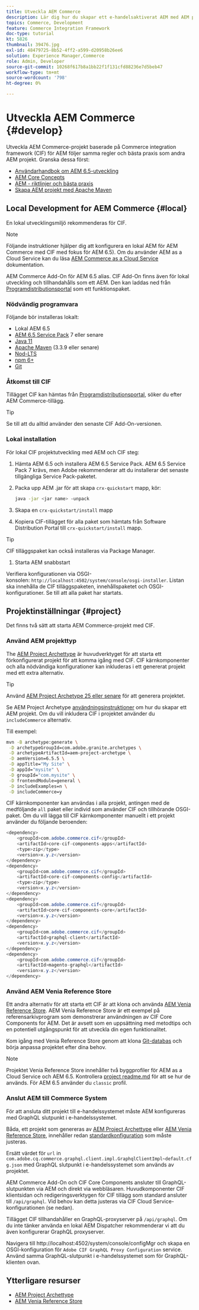 ```yaml
---
title: Utveckla AEM Commerce
description: Lär dig hur du skapar ett e-handelsaktiverat AEM med AEM projekttyp. Lär dig hur du bygger och distribuerar projektet till en lokal utvecklingsmiljö.
topics: Commerce, Development
feature: Commerce Integration Framework
doc-type: tutorial
kt: 5826
thumbnail: 39476.jpg
exl-id: 48479725-8b52-4ff2-a599-d20958b26ee6
solution: Experience Manager,Commerce
role: Admin, Developer
source-git-commit: 10268f617b8a1bb22f1f131cfd88236e7d5beb47
workflow-type: tm+mt
source-wordcount: '798'
ht-degree: 0%

---
```


# Utveckla AEM Commerce {#develop}

Utveckla AEM Commerce-projekt baserade på Commerce integration framework (CIF) för AEM följer samma regler och bästa praxis som andra AEM projekt. Granska dessa först:

- [Användarhandbok om AEM 6.5-utveckling](/help/sites-developing/getting-started.md)
- [AEM Core Concepts](/help/sites-developing/the-basics.md)
- [AEM - riktlinjer och bästa praxis](/help/sites-developing/dev-guidelines-bestpractices.md)
- [Skapa AEM projekt med Apache Maven](/help/sites-developing/ht-projects-maven.md)

## Local Development for AEM Commerce {#local}

En lokal utvecklingsmiljö rekommenderas för CIF.

>[!NOTE]
>
>Följande instruktioner hjälper dig att konfigurera en lokal AEM för AEM Commerce med CIF med fokus för AEM 6.5). Om du använder AEM as a Cloud Service kan du läsa [AEM Commerce as a Cloud Service](https://experienceleague.adobe.com/docs/experience-manager-cloud-service/content-and-commerce/home.html) dokumentation.

AEM Commerce Add-On för AEM 6.5 alias. CIF Add-On finns även för lokal utveckling och tillhandahålls som ett AEM. Den kan laddas ned från [Programdistributionsportal](https://experience.adobe.com/#/downloads/content/software-distribution/en/aem.html) som ett funktionspaket.

### Nödvändig programvara

Följande bör installeras lokalt:

- Lokal AEM 6.5
- [AEM 6.5 Service Pack](https://experience.adobe.com/#/downloads/content/software-distribution/en/aem.html) 7 eller senare
- [Java 11](https://downloads.experiencecloud.adobe.com/content/software-distribution/en/general.html)
- [Apache Maven](https://maven.apache.org/) (3.3.9 eller senare)
- [Nod-LTS](https://nodejs.org/en/)
- [npm 6+](https://www.npmjs.com/)
- [Git](https://git-scm.com/)

### Åtkomst till CIF

Tillägget CIF kan hämtas från [Programdistributionsportal](https://experience.adobe.com/#/downloads/content/software-distribution/en/aem.html), söker du efter AEM Commerce-tillägg.

>[!TIP]
>
>Se till att du alltid använder den senaste CIF Add-On-versionen.

### Lokal installation

För lokal CIF projektutveckling med AEM och CIF steg:

1. Hämta AEM 6.5 och installera AEM 6.5 Service Pack. AEM 6.5 Service Pack 7 krävs, men Adobe rekommenderar att du installerar det senaste tillgängliga Service Pack-paketet.

1. Packa upp AEM .jar för att skapa `crx-quickstart` mapp, kör:

   ```bash
   java -jar <jar name> -unpack
   ```

1. Skapa en `crx-quickstart/install` mapp

1. Kopiera CIF-tillägget för alla paket som hämtats från Software Distribution Portal till `crx-quickstart/install` mapp.

>[!TIP]
>
>CIF tilläggspaket kan också installeras via Package Manager.

1. Starta AEM snabbstart

Verifiera konfigurationen via OSGI-konsolen: `http://localhost:4502/system/console/osgi-installer`. Listan ska innehålla de CIF tilläggspaketen, innehållspaketet och OSGI-konfigurationer. Se till att alla paket har startats.

## Projektinställningar {#project}

Det finns två sätt att starta AEM Commerce-projekt med CIF.

### Använd AEM projekttyp

The [AEM Project Archettype](https://github.com/adobe/aem-project-archetype) är huvudverktyget för att starta ett förkonfigurerat projekt för att komma igång med CIF. CIF kärnkomponenter och alla nödvändiga konfigurationer kan inkluderas i ett genererat projekt med ett extra alternativ.

>[!TIP]
>
>Använd [AEM Project Archetype 25 eller senare](https://github.com/adobe/aem-project-archetype/releases) för att generera projektet.

Se AEM Project Archetype [användningsinstruktioner](https://github.com/adobe/aem-project-archetype#usage) om hur du skapar ett AEM projekt. Om du vill inkludera CIF i projektet använder du `includeCommerce` alternativ.

Till exempel:

```bash
mvn -B archetype:generate \
 -D archetypeGroupId=com.adobe.granite.archetypes \
 -D archetypeArtifactId=aem-project-archetype \
 -D aemVersion=6.5.5 \
 -D appTitle="My Site" \
 -D appId="mysite" \
 -D groupId="com.mysite" \
 -D frontendModule=general \
 -D includeExamples=n \
 -D includeCommerce=y
```

CIF kärnkomponenter kan användas i alla projekt, antingen med de medföljande `all` paket eller individ som använder CIF och tillhörande OSGI-paket. Om du vill lägga till CIF kärnkomponenter manuellt i ett projekt använder du följande beroenden:

```java
<dependency>
    <groupId>com.adobe.commerce.cif</groupId>
    <artifactId>core-cif-components-apps</artifactId>
    <type>zip</type>
    <version>x.y.z</version>
</dependency>
<dependency>
    <groupId>com.adobe.commerce.cif</groupId>
    <artifactId>core-cif-components-config</artifactId>
    <type>zip</type>
    <version>x.y.z</version>
</dependency>
<dependency>
    <groupId>com.adobe.commerce.cif</groupId>
    <artifactId>core-cif-components-core</artifactId>
    <version>x.y.z</version>
</dependency>
<dependency>
    <groupId>com.adobe.commerce.cif</groupId>
    <artifactId>graphql-client</artifactId>
    <version>x.y.z</version>
</dependency>
<dependency>
    <groupId>com.adobe.commerce.cif</groupId>
    <artifactId>magento-graphql</artifactId>
    <version>x.y.z</version>
</dependency>
```

### Använd AEM Venia Reference Store

Ett andra alternativ för att starta ett CIF är att klona och använda [AEM Venia Reference Store](https://github.com/adobe/aem-cif-guides-venia). AEM Venia Reference Store är ett exempel på referensarkivprogram som demonstrerar användningen av CIF Core Components for AEM. Det är avsett som en uppsättning med metodtips och en potentiell utgångspunkt för att utveckla din egen funktionalitet.

Kom igång med Venia Reference Store genom att klona [Git-databas](https://github.com/adobe/aem-cif-guides-venia) och börja anpassa projektet efter dina behov.

>[!NOTE]
>
>Projektet Venia Reference Store innehåller två byggprofiler för AEM as a Cloud Service och AEM 6.5. Kontrollera [project readme.md](https://github.com/adobe/aem-cif-guides-venia/blob/main/README.md) för att se hur de används. För AEM 6.5 använder du `classic` profil.

### Anslut AEM till Commerce System

För att ansluta ditt projekt till e-handelssystemet måste AEM konfigureras med GraphQL slutpunkt i e-handelssystemet.

Båda, ett projekt som genereras av [AEM Project Archettype](https://github.com/adobe/aem-project-archetype) eller [AEM Venia Reference Store](https://github.com/adobe/aem-cif-guides-venia), innehåller redan [standardkonfiguration](https://github.com/adobe/aem-cif-guides-venia/blob/main/ui.config/src/main/content/jcr_root/apps/venia/osgiconfig/config/com.adobe.cq.commerce.graphql.client.impl.GraphqlClientImpl~default.cfg.json) som måste justeras.

Ersätt värdet för `url` in `com.adobe.cq.commerce.graphql.client.impl.GraphqlClientImpl~default.cfg.json` med GraphQL slutpunkt i e-handelssystemet som används av projektet.

AEM Commerce Add-On och CIF Core Components ansluter till GraphQL-slutpunkten via AEM och direkt via webbläsaren. Huvudkomponenter CIF klientsidan och redigeringsverktygen för CIF tillägg som standard ansluter till `/api/graphql`. Vid behov kan detta justeras via CIF Cloud Service-konfigurationen (se nedan).

Tillägget CIF tillhandahåller en GraphQL-proxyserver på `/api/graphql`. Om du inte tänker använda en lokal AEM Dispatcher rekommenderar vi att du även konfigurerar GraphQL proxyserver.

Navigera till http://localhost:4502/system/console/configMgr och skapa en OSGI-konfiguration för `Adobe CIF GraphQL Proxy Configuration` service. Använd samma GraphQL-slutpunkt i e-handelssystemet som för GraphQL-klienten ovan.

## Ytterligare resurser

- [AEM Project Archettype](https://github.com/adobe/aem-project-archetype)
- [AEM Venia Reference Store](https://github.com/adobe/aem-cif-guides-venia)

